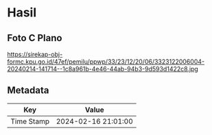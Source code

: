 # Hasil

## Foto C Plano

https://sirekap-obj-formc.kpu.go.id/47ef/pemilu/ppwp/33/23/12/20/06/3323122006004-20240214-141714--1c8a961b-4e46-44ab-94b3-9d593d1422c8.jpg


## Metadata

| Key        | Value               |
| ---------- | ------------------- |
| Time Stamp | 2024-02-16 21:01:00 |




